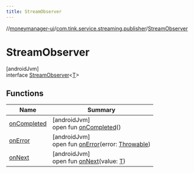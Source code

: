 ```yaml
---
title: StreamObserver
---
```

//[moneymanager-ui](../../../index.html)/[com.tink.service.streaming.publisher](../index.html)/[StreamObserver](index.html)



# StreamObserver



[androidJvm]\
interface [StreamObserver](index.html)&lt;[T](index.html)&gt;



## Functions


| Name | Summary |
|---|---|
| [onCompleted](on-completed.html) | [androidJvm]<br>open fun [onCompleted](on-completed.html)() |
| [onError](on-error.html) | [androidJvm]<br>open fun [onError](on-error.html)(error: [Throwable](https://kotlinlang.org/api/latest/jvm/stdlib/kotlin/-throwable/index.html)) |
| [onNext](on-next.html) | [androidJvm]<br>open fun [onNext](on-next.html)(value: [T](index.html)) |

